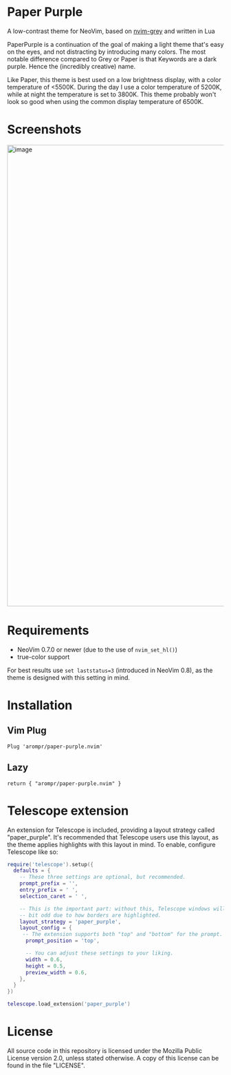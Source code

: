 # Paper Purple

A low-contrast theme for NeoVim, based on
[nvim-grey](https://github.com/yorickpeterse/nvim-grey) and written in Lua

PaperPurple is a continuation of the goal of making a light theme that's easy on the
eyes, and not distracting by introducing many colors. The most notable
difference compared to Grey or Paper is that Keywords are a dark purple. Hence the (incredibly creative) name.

Like Paper, this theme is best used on a low brightness display, with a color
temperature of <5500K. During the day I use a color temperature of 5200K, while
at night the temperature is set to 3800K. This theme probably won't look so good
when using the common display temperature of 6500K.

# Screenshots
<img width="1888" height="1072" alt="image" src="https://github.com/user-attachments/assets/30276c1c-d32e-4dc6-bbd3-cb237403b5f6" />

# Requirements

* NeoVim 0.7.0 or newer (due to the use of `nvim_set_hl()`)
* true-color support

For best results use `set laststatus=3` (introduced in NeoVim 0.8), as the theme
is designed with this setting in mind.

# Installation

## Vim Plug

    Plug 'arompr/paper-purple.nvim'

## Lazy

    return { "arompr/paper-purple.nvim" }

# Telescope extension

An extension for Telescope is included, providing a layout strategy called
"paper_purple". It's recommended that Telescope users use this layout, as the theme
applies highlights with this layout in mind. To enable, configure Telescope like
so:

```lua
require('telescope').setup({
  defaults = {
    -- These three settings are optional, but recommended.
    prompt_prefix = '',
    entry_prefix = ' ',
    selection_caret = ' ',

    -- This is the important part: without this, Telescope windows will look a
    -- bit odd due to how borders are highlighted.
    layout_strategy = 'paper_purple',
    layout_config = {
     -- The extension supports both "top" and "bottom" for the prompt.
      prompt_position = 'top',

      -- You can adjust these settings to your liking.
      width = 0.6,
      height = 0.5,
      preview_width = 0.6,
    },
  }
})

telescope.load_extension('paper_purple')
```

# License

All source code in this repository is licensed under the Mozilla Public License
version 2.0, unless stated otherwise. A copy of this license can be found in the
file "LICENSE".
